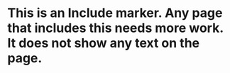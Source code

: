 # This is an Include marker.  Any page that includes this needs more work.  It does not show any text on the page.
